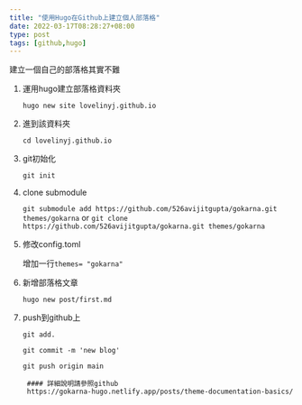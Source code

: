 ```yaml
---
title: "使用Hugo在Github上建立個人部落格"
date: 2022-03-17T08:28:27+08:00
type: post
tags: [github,hugo]
---
```


建立一個自己的部落格其實不難

1. 運用hugo建立部落格資料夾

	`hugo new site lovelinyj.github.io`

2. 進到該資料夾

	`cd lovelinyj.github.io`

3. git初始化

	`git init`

4. clone submodule

	`git submodule add https://github.com/526avijitgupta/gokarna.git themes/gokarna`
	or
	`git clone https://github.com/526avijitgupta/gokarna.git themes/gokarna`
5. 修改config.toml

	增加一行`themes= "gokarna"`

6. 新增部落格文章

	`hugo new post/first.md`

7. push到github上

	`git add.`
	
	`git commit -m 'new blog'`
	
	`git push origin main`
	
		#### 詳細說明請參照github
		https://gokarna-hugo.netlify.app/posts/theme-documentation-basics/
		
